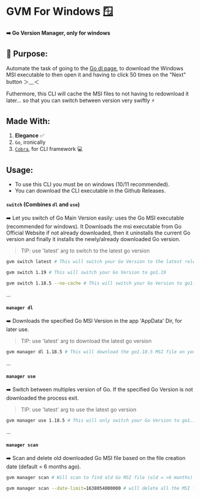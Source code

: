 # GVM For Windows 🪟

#### ➡️ Go Version Manager, only for windows

## 📕 Purpose:

Automate the task of going to the [Go dl page](https://go.dev/dl), to download the Windows MSI executable to then open it and having to click 50 times on the "Next" button ＞﹏＜

Futhermore, this CLI will cache the MSI files to not having to redownload it later... so that you can switch between version very swiftly ⚡

## Made With:

1. **Elegance** ✅
2. `Go`, ironically
3. [`Cobra`](https://github.com/spf13/cobra), for CLI framework 💻

## Usage:

- To use this CLI you must be on windows (10/11 recommended).
- You can download the CLI executable in the Github Releases.

#### `switch` (Combines `dl` and `use`)

➡️ Let you switch of Go Main Version easily: uses the Go MSI executable (recommended for windows). It Downloads the msi executable from Go Official Website if not already downloaded, then it uninstalls the current Go version and finally it installs the newly/already downloaded Go version.

> TIP: use 'latest' arg to switch to the latest go version

```bash
gvm switch latest # This will switch your Go Version to the latest release
```

```bash
gvm switch 1.19 # This will switch your Go Version to go1.19
```

```bash
gvm switch 1.18.5 --no-cache # This will switch your Go Version to go1.18.5, without caching the file for later use (stores it in `/temp` and deletes it when installation finish)
```

...

#### `manager dl`

➡️ Downloads the specified Go MSI Version in the app 'AppData' Dir, for later use.

> TIP: use 'latest' arg to download the latest go version

```bash
gvm manager dl 1.18.5 # This will download the go1.18.5 MSI file on your disk (AppData/Roaming/gvm-windows)
```

...

#### `manager use`

➡️ Switch between multiples version of Go. If the specified Go Version is not downloaded the process exit.

> TIP: use 'latest' arg to use the latest go version

```bash
gvm manager use 1.18.5 # This will only switch your Go Version to go1.18.5 if go1.18.5 is already installed (in AppData/Roaming/gvm-windows)
```

...

#### `manager scan`

➡️ Scan and delete old downloaded Go MSI file based on the file creation date (default = 6 months ago).

```bash
gvm manager scan # Will scan to find old Go MSI file (old = >6 months) and then deletes it
```

```bash
gvm manager scan --date-limit=1638054000000 # will delete all the MSI file that were installed before the 11/28/2021 (date must be in unix timestamp millisecond format)
```
